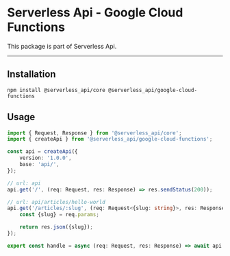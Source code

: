 # Serverless Api - Google Cloud Functions  
This package is part of Serverless Api.

---

## Installation

```shell
npm install @serverless_api/core @serverless_api/google-cloud-functions
```

## Usage

```typescript
import { Request, Response } from '@serverless_api/core';
import { createApi } from '@serverless_api/google-cloud-functions';

const api = createApi({
    version: '1.0.0',
    base: 'api/',
});

// url: api
api.get('/', (req: Request, res: Response) => res.sendStatus(200));

// url: api/articles/hello-world
api.get('/articles/:slug', (req: Request<{slug: string}>, res: Response) => {
    const {slug} = req.params;

    return res.json({slug});
});

export const handle = async (req: Request, res: Response) => await api.run(res, req);
```
